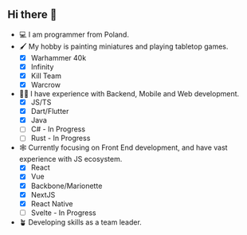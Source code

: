 ## Hi there 👋

- 💻 I am programmer from Poland.
- 🖌️ My hobby is painting miniatures and playing tabletop games.
  - [x] Warhammer 40k
  - [x] Infinity
  - [x] Kill Team
  - [x] Warcrow
- 👨‍🔬 I have experience with Backend, Mobile and Web development.
  - [x] JS/TS
  - [x] Dart/Flutter
  - [x] Java
  - [ ] C# - In Progress
  - [ ] Rust - In Progress
- 🕸️ Currently focusing on Front End development, and have vast experience with JS ecosystem.
  - [x] React
  - [x] Vue
  - [x] Backbone/Marionette
  - [x] NextJS
  - [x] React Native
  - [ ] Svelte - In Progress
- 🪴 Developing skills as a team leader.
